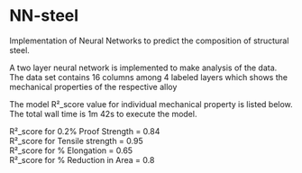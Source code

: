 # NN-steel
Implementation of Neural Networks to predict the composition of structural steel.

A two layer neural network is implemented to make analysis of the data. </br>
The data set contains 16 columns among 4 labeled layers which shows the mechanical properties of the respective alloy </br>

The model R²_score value for individual mechanical property is listed below. </br>
The total wall time is 1m 42s to execute the model. </br>

R²_score for 0.2% Proof Strength = 0.84 </br>
R²_score for Tensile strength    = 0.95 </br>
R²_score for % Elongation        = 0.65 </br>
R²_score for % Reduction in Area = 0.8 </br>
